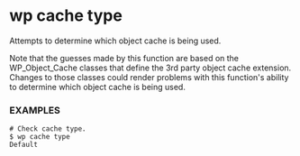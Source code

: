 # wp cache type

Attempts to determine which object cache is being used.

Note that the guesses made by this function are based on the
WP_Object_Cache classes that define the 3rd party object cache extension.
Changes to those classes could render problems with this function's
ability to determine which object cache is being used.

### EXAMPLES

    # Check cache type.
    $ wp cache type
    Default


